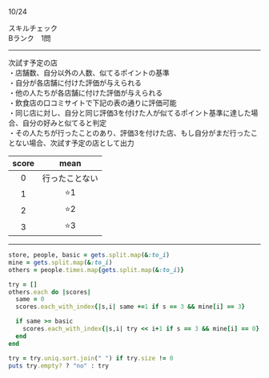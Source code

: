 10/24
 
スキルチェック  
Bランク　1問  
 
-------------------------------------------
次試す予定の店  
・店舗数、自分以外の人数、似てるポイントの基準  
・自分が各店舗に付けた評価が与えられる  
・他の人たちが各店舗に付けた評価が与えられる  
・飲食店の口コミサイトで下記の表の通りに評価可能  
・同じ店に対し、自分と同じ評価3を付けた人が似てるポイント基準に達した場合、自分の好みと似てると判定  
・その人たちが行ったことのあり、評価3を付けた店、もし自分がまだ行ったことない場合、次試す予定の店として出力  
 
| score | mean |
|:-----------:|:------------:|
| 0 | 行ったことない |
| 1 | ⭐️1 |
| 2 | ⭐️2 |
| 3 | ⭐️3 |
 
-------------------------------------------
 
```ruby
store, people, basic = gets.split.map(&:to_i)                               # 店舗数、自分以外の人数、似てるポイントの基準
mine = gets.split.map(&:to_i)                                               # 自分が各店舗に付けた評価を取得
others = people.times.map{gets.split.map(&:to_i)}                           # 他の人たちが各店舗に付けた評価を取得

try = []                                                                    # 次試す予定の店を記録用
others.each do |scores|                                                     # 各ユーザーについて、自分の好みと似てるか判定
  same = 0                                                                  # 両方とも⭐️3の店舗数をカウント
  scores.each_with_index{|s,i| same +=1 if s == 3 && mine[i] == 3}          # 両方とも⭐️3を付けた店舗の数をカウント

  if same >= basic                                                          # 似てるポイントが基準以上 = 好みが似てるユーザー
    scores.each_with_index{|s,i| try << i+1 if s == 3 && mine[i] == 0}      # そのユーザーが⭐️3で、自分が未訪問の店を推薦候補に追加
  end
end

try = try.uniq.sort.join(" ") if try.size != 0                              # 重複削除 + 小〜大順に並び替え、指定された書式に変更
puts try.empty? ? "no" : try                                                # 該当店舗がない場合noと、ある場合はそのまま出力
```
